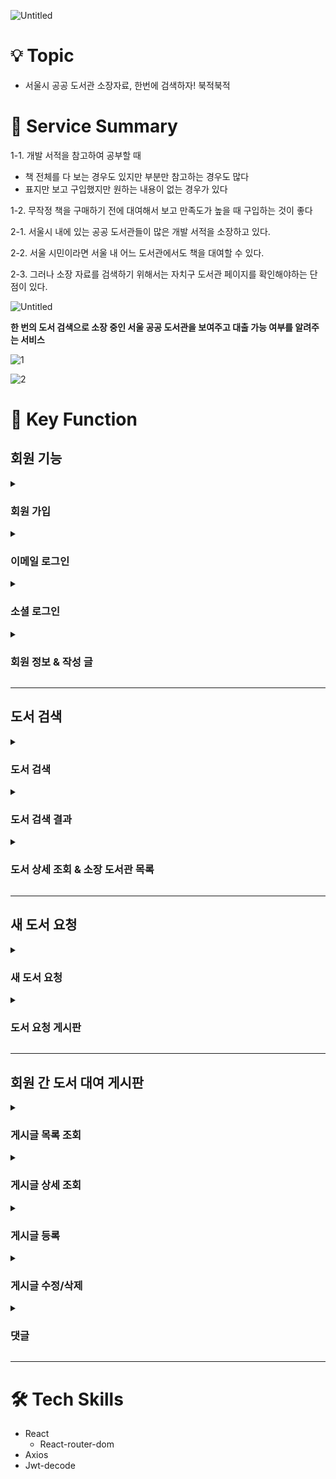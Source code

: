 ![Untitled](https://github.com/KH-Final-Team1/BookFinder_Frontend/assets/45187382/f2fc6c74-ec83-4727-b521-eb522ee3f928)

# 💡 Topic

- 서울시 공공 도서관 소장자료, 한번에 검색하자! 북적북적

# 📝 Service Summary

1-1. 개발 서적을 참고하여 공부할 때

- 책 전체를 다 보는 경우도 있지만 부분만 참고하는 경우도 많다
- 표지만 보고 구입했지만 원하는 내용이 없는 경우가 있다

1-2. 무작정 책을 구매하기 전에 대여해서 보고 만족도가 높을 때 구입하는 것이 좋다

2-1. 서울시 내에 있는 공공 도서관들이 많은 개발 서적을 소장하고 있다.

2-2. 서울 시민이라면 서울 내 어느 도서관에서도 책을 대여할 수 있다.

2-3. 그러나 소장 자료를 검색하기 위해서는 자치구 도서관 페이지를 확인해야하는 단점이 있다.

![Untitled](https://github.com/KH-Final-Team1/BookFinder_Frontend/assets/45187382/93645a42-667d-408a-acaf-21e6344aa604)

**한 번의 도서 검색으로 소장 중인 서울 공공 도서관을 보여주고 대출 가능 여부를 알려주는 서비스**

![1](https://github.com/KH-Final-Team1/BookFinder_Frontend/assets/45187382/05c966d5-806b-418e-bda2-4ac4460a7f48)

![2](https://github.com/KH-Final-Team1/BookFinder_Frontend/assets/45187382/12c608c0-c582-49fc-aae0-29a6ab805852)

# 🌟 Key Function

## 회원 기능
<details style="display: inline; margin-left: 20px;">
  <summary> <h3> 회원 가입 </h3> </summary>
  <div markdown="1">
    <img src="https://github.com/KH-Final-Team1/BookFinder_Frontend/assets/45187382/dfb7b098-b441-428e-8a44-4e8a03e4e94d">
    <ul>
      <li>
        <details>
          <summary>중복/유효성 검사</summary>
          <img src="https://github.com/KH-Final-Team1/BookFinder_Frontend/assets/45187382/a26aea93-00e5-48fd-b6e8-2fb5c071d8e4">
        </details>
      </li>
      <li>
        <details>
          <summary>이메일 인증 코드</summary>
          <img src="https://github.com/KH-Final-Team1/BookFinder_Frontend/assets/45187382/e8fd860f-736c-4d74-be9a-6851329f59b3">
        </details>
      </li>
    </ul>
  </div>
</details>
<details>
  <summary> <h3> 이메일 로그인 </h3> </summary>
  <div markdown="1">
    <img src="https://github.com/KH-Final-Team1/BookFinder_Frontend/assets/45187382/dfb7b098-b441-428e-8a44-4e8a03e4e94d">
  </div>
</details>
<details>
  <summary> <h3> 소셜 로그인 </h3> </summary>
  <div markdown="1">
    <img src="https://github.com/KH-Final-Team1/BookFinder_Frontend/assets/45187382/aa6832d7-a5bc-45cf-bcb3-d168b951d901">
    <ul>
      <li>
        <details>
          <summary>소셜 로그인 추가 정보 입력</summary>
          <img src="https://github.com/KH-Final-Team1/BookFinder_Frontend/assets/45187382/c57116d8-8676-4632-94c3-f96cc813af8e">
        </details>
      </li>
    </ul>
  </div>
</details>
<details>
  <summary> <h3> 회원 정보 & 작성 글 </h3> </summary>
  <div markdown="1">
    <img src="https://github.com/KH-Final-Team1/BookFinder_Frontend/assets/45187382/aa6832d7-a5bc-45cf-bcb3-d168b951d901">
    <ul>
      <li>
        <details>
          <summary>소셜 로그인 추가 정보 입력</summary>
          <img src="https://github.com/KH-Final-Team1/BookFinder_Frontend/assets/45187382/c8c46c4e-3f37-4094-9f72-cf34bb8f961e">
        </details>
      </li>
    </ul>
  </div>
</details>

------

## 도서 검색
<details>
  <summary> <h3> 도서 검색 </h3> </summary>
  <div markdown="1">
    <img src="https://github.com/KH-Final-Team1/BookFinder_Frontend/assets/45187382/3139d36e-41cd-420f-8f6e-f17fa22e218f">
  </div>
</details>
<details>
  <summary> <h3> 도서 검색 결과 </h3> </summary>
  <div markdown="1">
    <img src="https://github.com/KH-Final-Team1/BookFinder_Frontend/assets/45187382/acef53d1-89ba-4262-afc3-27bfd522ce14">
    <ul>
      <li>
        <details>
          <summary>검색 결과 없음</summary>
          <img src="https://github.com/KH-Final-Team1/BookFinder_Frontend/assets/45187382/92f67757-5350-48a2-8005-0bce5bdbe4c5">
          <ul>
            <li>ISBN 검색으로 직접 API 요청하거나 도서 요청 가능</li>
          </ul>
        </details>
      </li>
    </ul>
  </div>
</details>
<details>
  <summary> <h3> 도서 상세 조회 & 소장 도서관 목록 </h3> </summary>
  <div markdown="1">
    <img src="https://github.com/KH-Final-Team1/BookFinder_Frontend/assets/45187382/2385c51d-9b83-4ceb-acba-d7cc9eb0f8b6">
    <img src="https://github.com/KH-Final-Team1/BookFinder_Frontend/assets/45187382/5de8fa80-78d9-4ad2-b002-5415dbe66a30">
    <ul>
      <li>소장 도서관 목록에서 대출 가능 여부 조회 가능</li>
    </ul>
  </div>
</details>

-----------

## 새 도서 요청

<details>
  <summary> <h3> 새 도서 요청 </h3> </summary>
  <div markdown="1">
    <img src="https://github.com/KH-Final-Team1/BookFinder_Frontend/assets/45187382/c00877c4-c2c2-4635-80e6-e73d51ea3815">
    <ul>
      <li>
        <details>
          <summary>유효성 검사</summary>
          <img src="https://github.com/KH-Final-Team1/BookFinder_Frontend/assets/45187382/3ea0318b-4806-4ba2-ba70-5141ebd8905b">
        </details>
      </li>
      <li>
        <details>
          <summary>중복 검사</summary>
          <img src="https://github.com/KH-Final-Team1/BookFinder_Frontend/assets/45187382/ade87f1f-aabe-40dc-b1c5-c685032b5d59">
        </details>
      </li>
    </ul>
  </div>
</details>
<details>
  <summary> <h3> 도서 요청 게시판 </h3> </summary>
  <div markdown="1">
    <img src="https://github.com/KH-Final-Team1/BookFinder_Frontend/assets/45187382/c00877c4-c2c2-4635-80e6-e73d51ea3815">
    <ul>
      <li>
        <details>
          <summary>일반 사용자</summary>
          <img src="https://github.com/KH-Final-Team1/BookFinder_Frontend/assets/45187382/f9e64fb6-892c-4fe8-943d-61fb79527201">
          <ul>
            <li>요청 대기/거절 상태의 도서 목록 출력</li>
          </ul>
        </details>
      </li>
      <li>
        <details>
          <summary>관리자</summary>
          <img src="https://github.com/KH-Final-Team1/BookFinder_Frontend/assets/45187382/fb6f4730-a6d6-45d4-93fc-a08cbdf4e86d">
          <ul>
            <li>대기중인 도서에 대해 승인/거절 가능</li>
          </ul>
        </details>
      </li>
    </ul>
  </div>
</details>

------------------------    

## 회원 간 도서 대여 게시판
<details>
  <summary> <h3> 게시글 목록 조회 </h3> </summary>
  <div markdown="1">
    <ul>
      <li>
        <details>
          <summary>일반 사용자</summary>
          <img src="https://github.com/KH-Final-Team1/BookFinder_Frontend/assets/45187382/7d66e5f0-ce07-43c5-9f37-529beedfbb2b">
        </details>
      </li>
      <li>
        <details>
          <summary>관리자</summary>
          <img src="https://github.com/KH-Final-Team1/BookFinder_Frontend/assets/45187382/2dbd15c2-69dc-4750-971e-f24ff22017cb">
          <ul>
            <li>관리자는 삭제된 게시글도 조회 가능</li>
          </ul>
        </details>
      </li>
    </ul>
  </div>
</details>
<details>
  <summary> <h3> 게시글 상세 조회 </h3> </summary>
  <img src="https://github.com/KH-Final-Team1/BookFinder_Frontend/assets/45187382/3a50ca0d-4f02-4340-a97b-b4a0f47f42c9">
</details>
<details>
  <summary> <h3> 게시글 등록 </h3> </summary>
    <div markdown="1">
      <img src="https://github.com/KH-Final-Team1/BookFinder_Frontend/assets/45187382/bd6f41d1-daeb-4847-86bb-3dd59f201ee1">
      <ul>
        <li>
          <details>
            <summary>위치 요청</summary>
            <img src="https://github.com/KH-Final-Team1/BookFinder_Frontend/assets/45187382/d81145a5-9b7e-4001-896a-a39de022b9a7">
          </details>
        </li>
        <li>
          <details>
            <summary>도서 검색 자동완성</summary>
            <img src="https://github.com/KH-Final-Team1/BookFinder_Frontend/assets/45187382/cc8f2965-ab93-4c0a-8ddf-9ee32397cfe6">
          </details>
        </li>
      </ul>
    </div>
</details>
<details>
  <summary> <h3> 게시글 수정/삭제 </h3> </summary>
  <div markdown="1">
    <img src="https://github.com/KH-Final-Team1/BookFinder_Frontend/assets/45187382/a1316916-d18d-4881-b5e2-30705b4da1c0">
    <ul>
      <li>
        <details>
          <summary>게시글 수정</summary>
          <img src="https://github.com/KH-Final-Team1/BookFinder_Frontend/assets/45187382/f50add85-6014-4026-b652-a2f225551a7f">
        </details>
      </li>
      <li>
        <details>
          <summary>게시글 삭제</summary>
          <img src="https://github.com/KH-Final-Team1/BookFinder_Frontend/assets/45187382/a7ecb430-78d0-49fc-9b02-e8021d5ad89e">
        </details>
      </li>
    </ul>
  </div>
</details>
<details>
  <summary> <h3> 댓글 </h3> </summary>
  <div markdown="1">
    <img src="https://github.com/KH-Final-Team1/BookFinder_Frontend/assets/45187382/08b4c551-ffb5-40a6-839b-0e9a8d465f8f">
    <img src="https://github.com/KH-Final-Team1/BookFinder_Frontend/assets/45187382/00baf1a9-898c-4026-921d-0b6112eb0f11">
  </div>
</details>


------------------------

# 🛠️ Tech Skills

- React
    - React-router-dom
- Axios
- Jwt-decode
